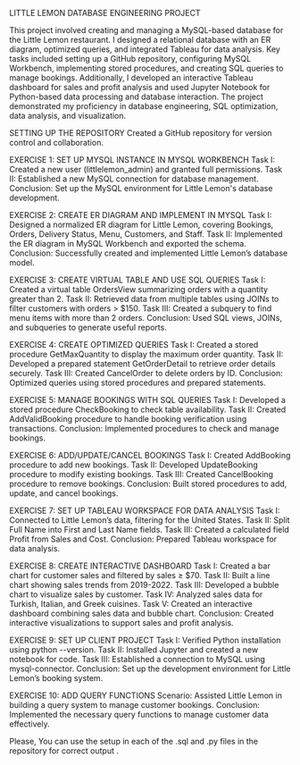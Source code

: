LITTLE LEMON DATABASE ENGINEERING PROJECT

This project involved creating and managing a MySQL-based database for the Little Lemon restaurant. I designed a relational database with an ER diagram, optimized queries, and integrated Tableau for data analysis. Key tasks included setting up a GitHub repository, configuring MySQL Workbench, implementing stored procedures, and creating SQL queries to manage bookings. Additionally, I developed an interactive Tableau dashboard for sales and profit analysis and used Jupyter Notebook for Python-based data processing and database interaction. The project demonstrated my proficiency in database engineering, SQL optimization, data analysis, and visualization.


SETTING UP THE REPOSITORY
Created a GitHub repository for version control and collaboration.

EXERCISE 1: SET UP MYSQL INSTANCE IN MYSQL WORKBENCH
Task I: Created a new user (littlelemon_admin) and granted full permissions.
Task II: Established a new MySQL connection for database management.
Conclusion: Set up the MySQL environment for Little Lemon's database development.

EXERCISE 2: CREATE ER DIAGRAM AND IMPLEMENT IN MYSQL
Task I: Designed a normalized ER diagram for Little Lemon, covering Bookings, Orders, Delivery Status, Menu, Customers, and Staff.
Task II: Implemented the ER diagram in MySQL Workbench and exported the schema.
Conclusion: Successfully created and implemented Little Lemon’s database model.

EXERCISE 3: CREATE VIRTUAL TABLE AND USE SQL QUERIES
Task I: Created a virtual table OrdersView summarizing orders with a quantity greater than 2.
Task II: Retrieved data from multiple tables using JOINs to filter customers with orders > $150.
Task III: Created a subquery to find menu items with more than 2 orders.
Conclusion: Used SQL views, JOINs, and subqueries to generate useful reports.

EXERCISE 4: CREATE OPTIMIZED QUERIES
Task I: Created a stored procedure GetMaxQuantity to display the maximum order quantity.
Task II: Developed a prepared statement GetOrderDetail to retrieve order details securely.
Task III: Created CancelOrder to delete orders by ID.
Conclusion: Optimized queries using stored procedures and prepared statements.

EXERCISE 5: MANAGE BOOKINGS WITH SQL QUERIES
Task I: Developed a stored procedure CheckBooking to check table availability.
Task II: Created AddValidBooking procedure to handle booking verification using transactions.
Conclusion: Implemented procedures to check and manage bookings.

EXERCISE 6: ADD/UPDATE/CANCEL BOOKINGS
Task I: Created AddBooking procedure to add new bookings.
Task II: Developed UpdateBooking procedure to modify existing bookings.
Task III: Created CancelBooking procedure to remove bookings.
Conclusion: Built stored procedures to add, update, and cancel bookings.

EXERCISE 7: SET UP TABLEAU WORKSPACE FOR DATA ANALYSIS
Task I: Connected to Little Lemon’s data, filtering for the United States.
Task II: Split Full Name into First and Last Name fields.
Task III: Created a calculated field Profit from Sales and Cost.
Conclusion: Prepared Tableau workspace for data analysis.

EXERCISE 8: CREATE INTERACTIVE DASHBOARD
Task I: Created a bar chart for customer sales and filtered by sales ≥ $70.
Task II: Built a line chart showing sales trends from 2019-2022.
Task III: Developed a bubble chart to visualize sales by customer.
Task IV: Analyzed sales data for Turkish, Italian, and Greek cuisines.
Task V: Created an interactive dashboard combining sales data and bubble chart.
Conclusion: Created interactive visualizations to support sales and profit analysis.

EXERCISE 9: SET UP CLIENT PROJECT
Task I: Verified Python installation using python --version.
Task II: Installed Jupyter and created a new notebook for code.
Task III: Established a connection to MySQL using mysql-connector.
Conclusion: Set up the development environment for Little Lemon’s booking system.

EXERCISE 10: ADD QUERY FUNCTIONS
Scenario: Assisted Little Lemon in building a query system to manage customer bookings.
Conclusion: Implemented the necessary query functions to manage customer data effectively.

Please, You can use the setup in each of the .sql and .py files in the repository for correct output .
